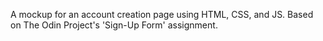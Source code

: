 A mockup for an account creation page using HTML, CSS, and JS. Based on The Odin Project's 'Sign-Up Form' assignment.